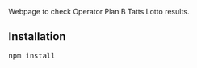Webpage to check Operator Plan B Tatts Lotto results.

Installation
------------

<pre>
npm install
</pre>
